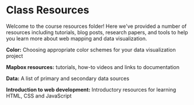 # Class Resources 

Welcome to the course resources folder! Here we've provided a number of resources including tutorials, blog posts, research papers, and tools to help you learn more about web mapping and data visualization. 

__Color:__ Choosing appropriate color schemes for your data visualization project

__Mapbox resources:__ tutorials, how-to videos and links to documentation

__Data:__ A list of primary and secondary data sources

__Introduction to web development:__ Introductory resources for learning HTML, CSS and JavaScript


